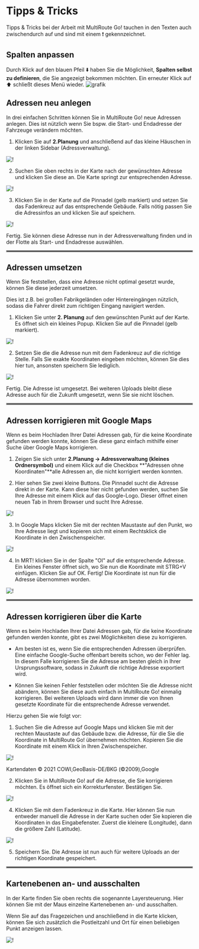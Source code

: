 # Tipps & Tricks 

Tipps & Tricks bei der Arbeit mit MultiRoute Go! tauchen in den Texten auch zwischendurch auf und sind mit einem :exclamation: gekennzeichnet.

## Spalten anpassen ##
Durch Klick auf den blauen Pfeil :arrow_down: haben Sie die Möglichkeit, **Spalten selbst zu definieren**, die Sie angezeigt bekommen möchten. Ein erneuter Klick auf :arrow_up: schließt dieses Menü wieder.
![grafik](https://user-images.githubusercontent.com/99329016/158330870-34693ff6-1752-4bf2-8268-18ac2bdceda5.png "Neuanlage Trägerbezirk")






## Adressen neu anlegen

In drei einfachen Schritten können Sie in MultiRoute Go! neue Adressen anlegen. Dies ist nützlich wenn Sie bspw. die Start- und Endadresse der Fahrzeuge verändern möchten. 

1) Klicken Sie auf **2.Planung** und anschließend auf das kleine Häuschen in der linken Sidebar (Adressverwaltung). 

![!](assets/Adressverwaltung_neue_Adr.png)

2) Suchen Sie oben rechts in der Karte nach der gewünschten Adresse und klicken Sie diese an. Die Karte springt zur entsprechenden Adresse.

![!](assets/osh_adr.png)

3) Klicken Sie in der Karte auf die Pinnadel (gelb markiert) und setzen Sie das Fadenkreuz auf das entsprechende Gebäude. Falls nötig passen Sie die Adressinfos an und klicken Sie auf speichern. 

![!](assets/osh_save.png)

Fertig. Sie können diese Adresse nun in der Adressverwaltung finden und in der Flotte als Start- und Endadresse auswählen.

<hr style="border:2px solid gray"> </hr>

## Adressen umsetzen 

Wenn Sie feststellen, dass eine Adresse nicht optimal gesetzt wurde, können Sie diese jederzeit umsetzen. 

Dies ist z.B. bei großen Fabrikgeländen oder Hintereingängen nützlich, sodass die Fahrer direkt zum richtigen Eingang navigiert werden. 

1) Klicken Sie unter **2. Planung** auf den gewünschten Punkt auf der Karte. Es öffnet sich ein kleines Popup. Klicken Sie auf die Pinnadel (gelb markiert).

![!](assets/osh_umsetzen_v2.png)

2) Setzen Sie die die Adresse nun mit dem Fadenkreuz auf die richtige Stelle. Falls Sie exakte Koordinaten eingeben möchten, können Sie dies hier tun, ansonsten speichern Sie lediglich.

![!](assets/osm_umgs.png)

Fertig. Die Adresse ist umgesetzt. Bei weiteren Uploads bleibt diese Adresse auch für die Zukunft umgesetzt, wenn Sie sie nicht löschen. 

<hr style="border:2px solid gray"> </hr>

## Adressen korrigieren mit Google Maps

Wenn es beim Hochladen Ihrer Datei Adressen gab, für die keine Koordinate gefunden werden konnte, können Sie diese ganz einfach mithilfe einer Suche über Google Maps korrigieren. 

1) Zeigen Sie sich unter **2.Planung -> Adressverwaltung (kleines Ordnersymbol)** und einem Klick auf die Checkbox **"Adressen ohne Koordinaten"**alle Adressen an, die nicht korrigiert werden konnten.

2) Hier sehen Sie zwei kleine Buttons. Die Pinnadel sucht die Adresse direkt in der Karte. Kann diese hier nicht gefunden werden, suchen Sie Ihre Adresse mit einem Klick auf das Google-Logo. Dieser öffnet einen neuen Tab in Ihrem Browser und sucht Ihre Adresse. 

![!](assets/photon-google1.png)

3) In Google Maps klicken Sie mit der rechten Maustaste auf den Punkt, wo Ihre Adresse liegt und kopieren sich mit einem Rechtsklick die Koordinate in den Zwischenspeicher.

![!](assets/muc-center.png)

4) In MRT! klicken Sie in der Spalte "OI" auf die entsprechende Adresse. Ein kleines Fenster öffnet sich, wo Sie nun die Koordinate mit STRG+V einfügen. Klicken Sie auf OK. Fertig! Die Koordinate ist nun für die Adresse übernommen worden. 

![!](assets/muc-korr-g.png)

<hr style="border:2px solid gray"> </hr>

## Adressen korrigieren über die Karte

Wenn es beim Hochladen Ihrer Datei Adressen gab, für die keine Koordinate gefunden werden konnte, gibt es zwei Möglichkeiten diese zu korrigieren. 

- Am besten ist es, wenn Sie die entsprechenden Adressen überprüfen. Eine einfache Google-Suche offenbart bereits schon, wo der Fehler lag. In diesem Falle korrigieren Sie die Adresse am besten gleich in Ihrer Ursprungssoftware, sodass in Zukunft die richtige Adresse exportiert wird. 

- Können Sie keinen Fehler feststellen oder möchten Sie die Adresse nicht abändern, können Sie diese auch einfach in MultiRoute Go! einmalig korrigieren. Bei weiteren Uploads wird dann immer die von Ihnen gesetzte Koordinate für die entsprechende Adresse verwendet. 

Hierzu gehen Sie wie folgt vor:

1) Suchen Sie die Adresse auf Google Maps und klicken Sie mit der rechten Maustaste auf das Gebäude bzw. die Adresse, für die Sie die Koordinate in MultiRoute Go! übernehmen möchten. Kopieren Sie die Koordinate mit einem Klick in Ihren Zwischenspeicher.

![!](assets/muc-center.png)

Kartendaten © 2021 COWI,GeoBasis-DE/BKG (©2009),Google

2) Klicken Sie in MultiRoute Go! auf die Adresse, die Sie korrigieren möchten. Es öffnet sich ein Korrekturfenster. Bestätigen Sie.

![!](assets/mod.png)

4) Klicken Sie mit dem Fadenkreuz in die Karte. Hier können Sie nun entweder manuell die Adresse in der Karte suchen oder Sie kopieren die Koordinaten in das Eingabefenster. Zuerst die kleinere (Longitude), dann die größere Zahl (Latitude).

![!](assets/muc-korr.png)

5) Speichern Sie. Die Adresse ist nun auch für weitere Uploads an der richtigen Koordinate gespeichert. 

<hr style="border:2px solid gray"> </hr>



## Kartenebenen an- und ausschalten 

In der Karte finden Sie oben rechts die sogenannte Layersteuerung. Hier können Sie mit der Maus einzelne Kartenebenen an- und ausschalten. 

Wenn Sie auf das Fragezeichen und anschließend in die Karte klicken, können Sie sich zusätzlich die Postleitzahl und Ort für einen beliebigen Punkt anzeigen lassen. 

![!](assets/layersteuerung.png)
